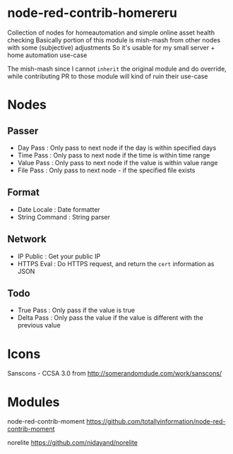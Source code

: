 # node-red-contrib-homereru

Collection of nodes for homeautomation and simple online asset health checking
Basically portion of this module is mish-mash from other nodes with some (subjective) adjustments
So it's usable for my small server + home automation use-case

The mish-mash since I cannot `inherit` the original module and do override, while
contributing PR to those module will kind of ruin their use-case

# Nodes

## Passer
- Day Pass : Only pass to next node if the day is within specified days
- Time Pass : Only pass to next node if the time is within time range
- Value Pass : Only pass to next node if the value is within value range
- File Pass : Only pass to next node - if the specified file exists

## Format
- Date Locale : Date formatter
- String Command : String parser

## Network
- IP Public : Get your public IP
- HTTPS Eval : Do HTTPS request, and return the `cert` information as JSON

## Todo
- True Pass : Only pass if the value is true
- Delta Pass : Only pass the value if the value is different with the previous value


# Icons
Sanscons - CCSA 3.0 from http://somerandomdude.com/work/sanscons/

# Modules
node-red-contrib-moment
https://github.com/totallyinformation/node-red-contrib-moment

norelite
https://github.com/nidayand/norelite


